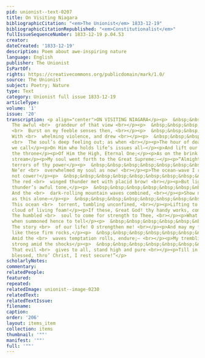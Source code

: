 ```yaml
---
pid: unionist--text-0207
title: On Visiting Niagara
bibliographicCitation: "<em>The Unionist</em> 1833-12-19"
bibliographicCitationRepublished: "<em>Constitutionalist</em>"
fullIssueSequenceNumber: 1833-12-19 p.04.53
creator: 
dateCreated: '1833-12-19'
description: Poem about awe-inspiring nature
language: English
publisher: The Unionist
IsPartOf: 
rights: https://creativecommons.org/publicdomain/mark/1.0/
source: The Unionist
subject: Poetry; Nature
type: Text
category: Unionist full issue 1833-12-19
articleType: 
volume: '1'
issue: '20'
transcription: <p align="center">ON VISITING NIAGARA</p><p>  &nbsp;&nbsp;&nbsp;&nbsp;&nbsp;&nbsp;&nbsp;&nbsp;&nbsp;&nbsp;&nbsp;
  The awful <br>  grandeur of that view <br></p><p>  &nbsp;&nbsp;&nbsp;&nbsp;&nbsp;&nbsp;&nbsp;&nbsp;&nbsp;&nbsp;&nbsp;&nbsp;&nbsp;&nbsp;&nbsp;&nbsp;&nbsp;&nbsp;&nbsp;&nbsp;&nbsp;&nbsp;&nbsp;
  <br>  Burst on my feeble senses then, <br></p><p>  &nbsp;&nbsp;&nbsp;&nbsp;&nbsp;&nbsp;&nbsp;&nbsp;&nbsp;&nbsp;&nbsp;
  With <br>  whelming violence, and drew <br></p><p>  &nbsp;&nbsp;&nbsp;&nbsp;&nbsp;&nbsp;&nbsp;&nbsp;&nbsp;&nbsp;&nbsp;&nbsp;&nbsp;&nbsp;&nbsp;&nbsp;&nbsp;&nbsp;&nbsp;&nbsp;&nbsp;&nbsp;&nbsp;
  <br>  The soul’s deep feeling out; as when <br></p><p>The hour of death draws nigh,
  we call</p><p>On Him who holds life’s issues all—</p><p>And lift our hearts up to
  the throne</p><p>Of Him the High, Eternal One;</p><p>As on the brink of that bursting
  stream</p><p>My soul went forth to the Great Supreme:—</p><p>“Almighty God! The
  terrors of thy power</p><p>  &nbsp;&nbsp;&nbsp;&nbsp;&nbsp;&nbsp;&nbsp;&nbsp;&nbsp;&nbsp;&nbsp;
  Ne’er <br>  overwhelmed my soul as now! <br></p><p>The ocean-wave I rode, and did
  not cower!</p><p>  &nbsp;&nbsp;&nbsp;&nbsp;&nbsp;&nbsp;&nbsp;&nbsp;&nbsp;&nbsp;&nbsp;
  The red <br>  winged thunder met with placid brow! <br></p><p>But lightning’s glare—the
  thunder’s awful tone,</p><p>  &nbsp;&nbsp;&nbsp;&nbsp;&nbsp;&nbsp;&nbsp;&nbsp;&nbsp;&nbsp;&nbsp;
  And the <br>  dark-rolling mountain waves combined, <br></p><p>Show not thy majesty
  as this alone—</p><p>  &nbsp;&nbsp;&nbsp;&nbsp;&nbsp;&nbsp;&nbsp;&nbsp;&nbsp;&nbsp;&nbsp;
  This ocean <br>  torrent, tumbling unconfined, <br></p><p>Lifting to heaven its
  cloud of living foam!</p><p>If these, Great God! thy handy works, compel</p><p>  &nbsp;&nbsp;&nbsp;&nbsp;&nbsp;&nbsp;&nbsp;&nbsp;&nbsp;&nbsp;&nbsp;
  The humbled <br>  soul to come for strength to Thee, <br></p><p>What shall we need,
  when summoned hence to tell</p><p>  &nbsp;&nbsp;&nbsp;&nbsp;&nbsp;&nbsp;&nbsp;&nbsp;&nbsp;&nbsp;&nbsp;
  The story <br>  of our life! O strengthen me! <br></p><p>And may my feeble faith,
  like these firm rocks,</p><p>  &nbsp;&nbsp;&nbsp;&nbsp;&nbsp;&nbsp;&nbsp;&nbsp;&nbsp;&nbsp;&nbsp;
  Amid the <br>  waves temptation rolls, endure;— <br></p><p>My trembling virtue,
  strong amid the shocks</p><p>  &nbsp;&nbsp;&nbsp;&nbsp;&nbsp;&nbsp;&nbsp;&nbsp;&nbsp;&nbsp;&nbsp;
  That evil <br>  gives to all, stand high and pure <br></p><p>Till in thy presence,
  blessed, thro’ Christ, I rest secure!”</p>
scholarlyNotes: 
commentary: 
relatedPeople: 
featured: 
repeated: 
relatedImage: unionist--image-0230
relatedText: 
relatedTextIssue: 
filename: 
caption: 
order: '206'
layout: items_item
collection: items
thumbnail: '""'
manifest: '""'
full: '""'
---
```

